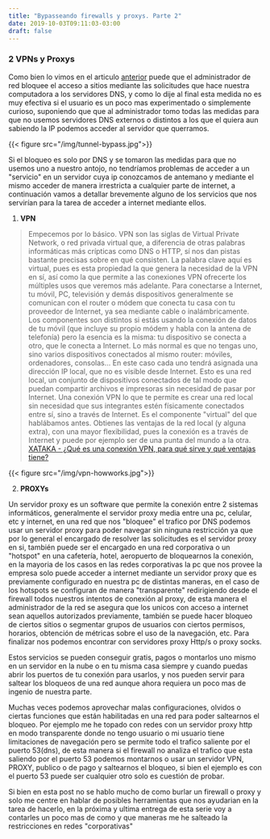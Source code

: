 ```yaml
---
title: "Bypasseando firewalls y proxys. Parte 2"
date: 2019-10-03T09:11:03-03:00
draft: false
---
```




### 2 VPNs y Proxys


Como bien lo vimos en el articulo [anterior](https://blog.athtekun.com.ar/post/bypass-firewall-proxy/) puede que el administrador de red bloquee el acceso a sitios mediante las solicitudes que hace nuestra computadora a los servidores DNS, y como lo dije al final esta medida no es muy efectiva si el usuario es un poco mas experimentado o simplemente curioso, suponiendo que que al administrador tomo todas las medidas para que no usemos servidores DNS externos o distintos a los que el quiera aun sabiendo la IP podemos acceder al servidor que querramos.



{{< figure src="/img/tunnel-bypass.jpg">}}


Si el bloqueo es solo por DNS y se tomaron las medidas para que no usemos uno a nuestro antojo, no tendríamos problemas de acceder a un "servicio" en un servidor cuya ip conozcamos de antemano y mediante el mismo acceder de manera irrestricta a cualquier parte de internet, a continuación vamos a detallar brevemente alguno de los servicios que nos servirían para la tarea de acceder a internet mediante ellos.

1. **VPN**

>Empecemos por lo básico. VPN son las siglas de Virtual Private Network, o red privada virtual que, a diferencia de otras palabras informáticas más crípticas como DNS o HTTP, sí nos dan pistas bastante precisas sobre en qué consisten. La palabra clave aquí es virtual, pues es esta propiedad la que genera la necesidad de la VPN en sí, así como la que permite a las conexiones VPN ofrecerte los múltiples usos que veremos más adelante.
Para conectarse a Internet, tu móvil, PC, televisión y demás dispositivos generalmente se comunican con el router o módem que conecta tu casa con tu proveedor de Internet, ya sea mediante cable o inalámbricamente. Los componentes son distintos si estás usando la conexión de datos de tu móvil (que incluye su propio módem y habla con la antena de telefonía) pero la esencia es la misma: tu dispositivo se conecta a otro, que le conecta a Internet.
Lo más normal es que no tengas uno, sino varios dispositivos conectados al mismo router: móviles, ordenadores, consolas... En este caso cada uno tendrá asignada una dirección IP local, que no es visible desde Internet. Esto es una red local, un conjunto de dispositivos conectados de tal modo que puedan compartir archivos e impresoras sin necesidad de pasar por Internet.
Una conexión VPN lo que te permite es crear una red local sin necesidad que sus integrantes estén físicamente conectados entre sí, sino a través de Internet. Es el componente "virtual" del que hablábamos antes. Obtienes las ventajas de la red local (y alguna extra), con una mayor flexibilidad, pues la conexión es a través de Internet y puede por ejemplo ser de una punta del mundo a la otra. [XATAKA - ¿Qué es una conexión VPN, para qué sirve y qué ventajas tiene? ](https://www.xataka.com/basics/que-es-una-conexion-vpn-para-que-sirve-y-que-ventajas-tiene)

{{< figure src="/img/vpn-howworks.jpg">}}

2. **PROXYs**

Un servidor proxy es un software que permite la conexión entre 2 sistemas informáticos, generalmente el servidor proxy media entre una pc, celular, etc y internet, en una red que nos "bloquee" el trafico por DNS podemos usar un servidor proxy para poder navegar sin ninguna restricción ya que por lo general el encargado de resolver las solicitudes es el servidor proxy en si, también puede ser el encargado en una red corporativa o un "hotspot" en una cafetería, hotel, aeropuerto de bloquearnos la conexión, en la mayoria de los casos en las redes corporativas la pc que nos provee la empresa solo puede acceder a internet mediante un servidor proxy que es previamente configurado en nuestra pc de distintas maneras, en el caso de los hotspots se configuran de manera "transparente" redirigiendo desde el firewall todos nuestros intentos de conexión al proxy, de esta manera el administrador de la red se asegura que los unicos con acceso a internet sean aquellos autorizados previamente, también se puede hacer bloqueo de ciertos sitios o segmentar grupos de usuarios con ciertos permisos, horarios, obtención de métricas sobre el uso de la navegación, etc. Para finalizar nos podemos encontrar con servidores proxy Http/s o proxy socks.



Estos servicios se pueden conseguir gratis, pagos o montarlos uno mismo en un servidor en la nube o en tu misma casa siempre y cuando puedas abrir los puertos de tu conexión para usarlos, y nos pueden servir para saltear los bloqueos de una red aunque ahora requiera un poco mas de ingenio de nuestra parte.

Muchas veces podemos aprovechar malas configuraciones, olvidos o ciertas funciones que están habilitadas en una red para poder saltearnos el bloqueo. Por ejemplo me he topado con redes con un servidor proxy http en modo transparente donde no tengo usuario o mi usuario tiene limitaciones de navegación pero se permite todo el trafico saliente por el puerto 53(dns), de esta manera si el firewall no analiza el trafico que esta saliendo por el puerto 53 podemos montarnos o  usar un servidor VPN, PROXY, publico o de pago y saltearnos el bloqueo, si bien el ejemplo es con el puerto 53 puede ser cualquier otro solo es cuestión de probar. 


Si bien en esta post no se hablo mucho de como burlar un firewall o proxy y solo me centre en hablar de posibles herramientas que nos ayudarian en la tarea de hacerlo, en la próxima y ultima entrega de esta serie voy a contarles un poco mas de como y que maneras me he salteado la restricciones en redes "corporativas" 